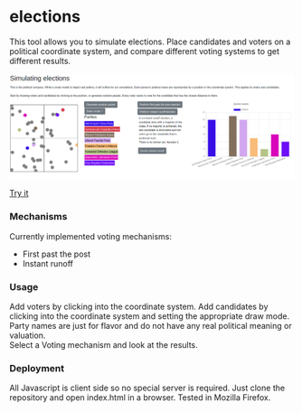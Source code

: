 # elections
This tool allows you to simulate elections. Place candidates and voters on a political coordinate system, and compare different voting systems to get different results.

![](doc/Screenshot_20201120.png)

[Try it](https://frcroth.de/elections/)

### Mechanisms

Currently implemented voting mechanisms:
- First past the post
- Instant runoff

### Usage

Add voters by clicking into the coordinate system. Add candidates by clicking into the coordinate system and setting the appropriate draw mode.  
Party names are just for flavor and do not have any real political meaning or valuation.  
Select a Voting mechanism and look at the results.

### Deployment

All Javascript is client side so no special server is required. Just clone the repository and open index.html in a browser. Tested in Mozilla Firefox.
